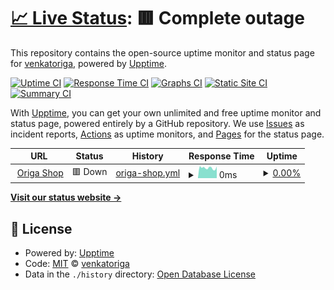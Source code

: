 # [📈 Live Status](https://venkatoriga.github.io/origamonitor): <!--live status--> **🟥 Complete outage**

This repository contains the open-source uptime monitor and status page for [venkatoriga](https://venkatoriga.github.io/origamonitor), powered by [Upptime](https://github.com/upptime/upptime).

[![Uptime CI](https://github.com/venkatoriga/origamonitor/workflows/Uptime%20CI/badge.svg)](https://github.com/venkatoriga/origamonitor/actions?query=workflow%3A%22Uptime+CI%22)
[![Response Time CI](https://github.com/venkatoriga/origamonitor/workflows/Response%20Time%20CI/badge.svg)](https://github.com/venkatoriga/origamonitor/actions?query=workflow%3A%22Response+Time+CI%22)
[![Graphs CI](https://github.com/venkatoriga/origamonitor/workflows/Graphs%20CI/badge.svg)](https://github.com/venkatoriga/origamonitor/actions?query=workflow%3A%22Graphs+CI%22)
[![Static Site CI](https://github.com/venkatoriga/origamonitor/workflows/Static%20Site%20CI/badge.svg)](https://github.com/venkatoriga/origamonitor/actions?query=workflow%3A%22Static+Site+CI%22)
[![Summary CI](https://github.com/venkatoriga/origamonitor/workflows/Summary%20CI/badge.svg)](https://github.com/venkatoriga/origamonitor/actions?query=workflow%3A%22Summary+CI%22)

With [Upptime](https://upptime.js.org), you can get your own unlimited and free uptime monitor and status page, powered entirely by a GitHub repository. We use [Issues](https://github.com/venkatoriga/origamonitor/issues) as incident reports, [Actions](https://github.com/venkatoriga/origamonitor/actions) as uptime monitors, and [Pages](https://venkatoriga.github.io/origamonitor) for the status page.

<!--start: status pages-->
<!-- This summary is generated by Upptime (https://github.com/upptime/upptime) -->
<!-- Do not edit this manually, your changes will be overwritten -->
<!-- prettier-ignore -->
| URL | Status | History | Response Time | Uptime |
| --- | ------ | ------- | ------------- | ------ |
| <img alt="" src="https://icons.duckduckgo.com/ip3/www.shop.origa.market.ico" height="13"> [Origa Shop](https://www.shop.origa.market) | 🟥 Down | [origa-shop.yml](https://github.com/venkatoriga/origamonitor/commits/HEAD/history/origa-shop.yml) | <details><summary><img alt="Response time graph" src="./graphs/origa-shop/response-time-week.png" height="20"> 0ms</summary><br><a href="https://venkatoriga.github.io/origamonitor/history/origa-shop"><img alt="Response time 0" src="https://img.shields.io/endpoint?url=https%3A%2F%2Fraw.githubusercontent.com%2Fvenkatoriga%2Forigamonitor%2FHEAD%2Fapi%2Foriga-shop%2Fresponse-time.json"></a><br><a href="https://venkatoriga.github.io/origamonitor/history/origa-shop"><img alt="24-hour response time 0" src="https://img.shields.io/endpoint?url=https%3A%2F%2Fraw.githubusercontent.com%2Fvenkatoriga%2Forigamonitor%2FHEAD%2Fapi%2Foriga-shop%2Fresponse-time-day.json"></a><br><a href="https://venkatoriga.github.io/origamonitor/history/origa-shop"><img alt="7-day response time 0" src="https://img.shields.io/endpoint?url=https%3A%2F%2Fraw.githubusercontent.com%2Fvenkatoriga%2Forigamonitor%2FHEAD%2Fapi%2Foriga-shop%2Fresponse-time-week.json"></a><br><a href="https://venkatoriga.github.io/origamonitor/history/origa-shop"><img alt="30-day response time 0" src="https://img.shields.io/endpoint?url=https%3A%2F%2Fraw.githubusercontent.com%2Fvenkatoriga%2Forigamonitor%2FHEAD%2Fapi%2Foriga-shop%2Fresponse-time-month.json"></a><br><a href="https://venkatoriga.github.io/origamonitor/history/origa-shop"><img alt="1-year response time 0" src="https://img.shields.io/endpoint?url=https%3A%2F%2Fraw.githubusercontent.com%2Fvenkatoriga%2Forigamonitor%2FHEAD%2Fapi%2Foriga-shop%2Fresponse-time-year.json"></a></details> | <details><summary><a href="https://venkatoriga.github.io/origamonitor/history/origa-shop">0.00%</a></summary><a href="https://venkatoriga.github.io/origamonitor/history/origa-shop"><img alt="All-time uptime 0.00%" src="https://img.shields.io/endpoint?url=https%3A%2F%2Fraw.githubusercontent.com%2Fvenkatoriga%2Forigamonitor%2FHEAD%2Fapi%2Foriga-shop%2Fuptime.json"></a><br><a href="https://venkatoriga.github.io/origamonitor/history/origa-shop"><img alt="24-hour uptime 0.00%" src="https://img.shields.io/endpoint?url=https%3A%2F%2Fraw.githubusercontent.com%2Fvenkatoriga%2Forigamonitor%2FHEAD%2Fapi%2Foriga-shop%2Fuptime-day.json"></a><br><a href="https://venkatoriga.github.io/origamonitor/history/origa-shop"><img alt="7-day uptime 0.00%" src="https://img.shields.io/endpoint?url=https%3A%2F%2Fraw.githubusercontent.com%2Fvenkatoriga%2Forigamonitor%2FHEAD%2Fapi%2Foriga-shop%2Fuptime-week.json"></a><br><a href="https://venkatoriga.github.io/origamonitor/history/origa-shop"><img alt="30-day uptime 0.00%" src="https://img.shields.io/endpoint?url=https%3A%2F%2Fraw.githubusercontent.com%2Fvenkatoriga%2Forigamonitor%2FHEAD%2Fapi%2Foriga-shop%2Fuptime-month.json"></a><br><a href="https://venkatoriga.github.io/origamonitor/history/origa-shop"><img alt="1-year uptime 0.00%" src="https://img.shields.io/endpoint?url=https%3A%2F%2Fraw.githubusercontent.com%2Fvenkatoriga%2Forigamonitor%2FHEAD%2Fapi%2Foriga-shop%2Fuptime-year.json"></a></details>

<!--end: status pages-->

[**Visit our status website →**](https://venkatoriga.github.io/origamonitor)

## 📄 License

- Powered by: [Upptime](https://github.com/upptime/upptime)
- Code: [MIT](./LICENSE) © [venkatoriga](https://venkatoriga.github.io/origamonitor)
- Data in the `./history` directory: [Open Database License](https://opendatacommons.org/licenses/odbl/1-0/)

